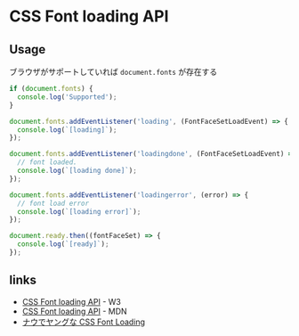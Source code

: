 # CSS Font loading API

## Usage
ブラウザがサポートしていれば `document.fonts` が存在する

```js
if (document.fonts) {
  console.log('Supported');
}

document.fonts.addEventListener('loading', (FontFaceSetLoadEvent) => {
  console.log(`[loading]`);
});

document.fonts.addEventListener('loadingdone', (FontFaceSetLoadEvent) => {
  // font loaded.
  console.log(`[loading done]`);
});

document.fonts.addEventListener('loadingerror', (error) => {
  // font load error
  console.log(`[loading error]`);
});

document.ready.then((fontFaceSet) => {
  console.log(`[ready]`);
});

```

## links

- [CSS Font loading API](https://www.w3.org/TR/css-font-loading-3/) - W3
- [CSS Font loading API](https://developer.mozilla.org/en-US/docs/Web/API/CSS_Font_Loading_API) - MDN
- [ナウでヤングな CSS Font Loading](http://qiita.com/damele0n/items/6afc5160cf7ea8b15787)
